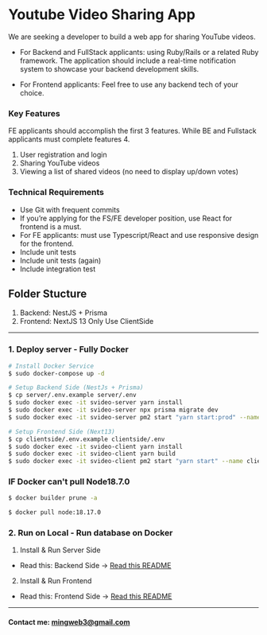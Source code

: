 # Youtube Video Sharing App

We are seeking a developer to build a web app for sharing YouTube videos.

- For Backend and FullStack applicants: using Ruby/Rails or a related Ruby framework. The application should include a real-time notification system to showcase your backend development skills.

- For Frontend applicants: Feel free to use any backend tech of your choice.

### Key Features

FE applicants should accomplish the first 3 features. While BE and Fullstack applicants must complete features 4.

1. User registration and login
2. Sharing YouTube videos
3. Viewing a list of shared videos (no need to display up/down votes)

### Technical Requirements

- Use Git with frequent commits
- If you’re applying for the FS/FE developer position, use React for frontend is a must.
- For FE applicants: must use Typescript/React and use responsive design for the frontend.
- Include unit tests
- Include unit tests (again)
- Include integration test

## Folder Stucture

1. Backend: NestJS + Prisma
2. Frontend: NextJS 13 Only Use ClientSide

-----------------------------------------------

### 1. Deploy server - Fully Docker

```bash
# Install Docker Service
$ sudo docker-compose up -d

# Setup Backend Side (NestJs + Prisma)
$ cp server/.env.example server/.env
$ sudo docker exec -it svideo-server yarn install
$ sudo docker exec -it svideo-server npx prisma migrate dev
$ sudo docker exec -it svideo-server pm2 start "yarn start:prod" --name server

# Setup Frontend Side (Next13)
$ cp clientside/.env.example clientside/.env
$ sudo docker exec -it svideo-client yarn install
$ sudo docker exec -it svideo-client yarn build
$ sudo docker exec -it svideo-client pm2 start "yarn start" --name client 
```

### IF Docker can't pull Node18.7.0

```bash
$ docker builder prune -a 

$ docker pull node:18.17.0
```

### 2. Run on Local - Run database on Docker

1. Install & Run Server Side 

- Read this: Backend Side -> [Read this README](https://github.com/mingweb3/share_video/blob/master/server/README.md)

2. Install & Run Frontend

- Read this: Frontend Side -> [Read this README](https://github.com/mingweb3/share_video/blob/master/clientside/README.md)
 
---

#### Contact me: mingweb3@gmail.com
